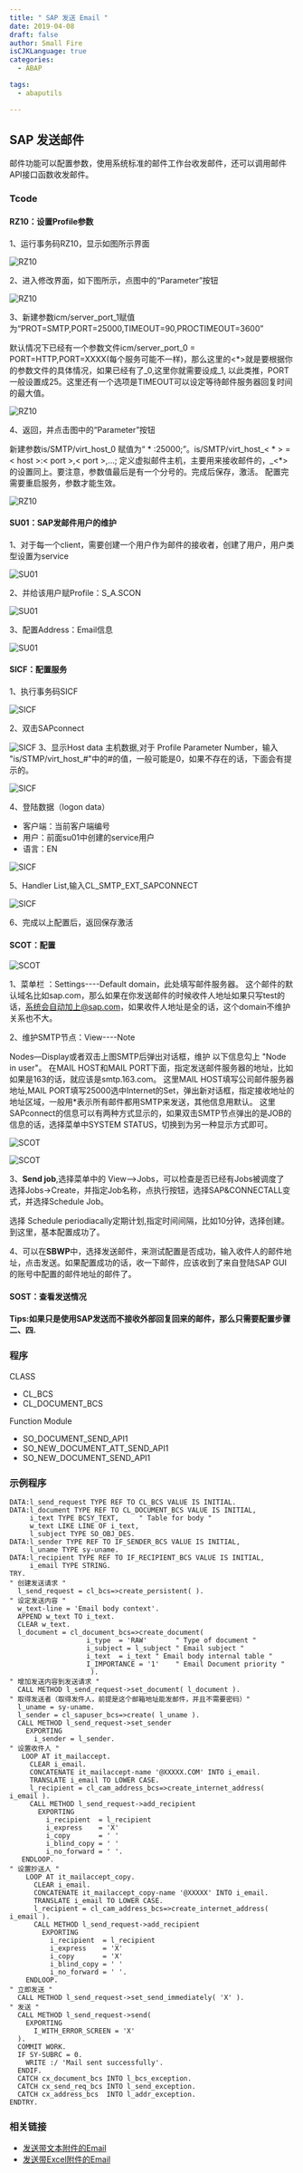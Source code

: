 ```yaml
---
title: " SAP 发送 Email "
date: 2019-04-08
draft: false
author: Small Fire
isCJKLanguage: true
categories: 
  - ABAP

tags: 
  - abaputils

---
```


##  SAP 发送邮件

邮件功能可以配置参数，使用系统标准的邮件工作台收发邮件，还可以调用邮件API接口函数收发邮件。

### Tcode

#### RZ10：设置Profile参数

1、运行事务码RZ10，显示如图所示界面

![RZ10](/images/ABAP/EMAIL_RZ10_1.png)

2、进入修改界面，如下图所示，点图中的“Parameter”按钮

![RZ10](/images/ABAP/EMAIL_RZ10_2.png)

3、新建参数icm/server_port_1赋值为“PROT=SMTP,PORT=25000,TIMEOUT=90,PROCTIMEOUT=3600”

默认情况下已经有一个参数文件icm/server_port_0 = PORT=HTTP,PORT=XXXX(每个服务可能不一样)，那么这里的<*>就是要根据你的参数文件的具体情况，如果已经有了_0,这里你就需要设成_1, 以此类推，PORT一般设置成25。这里还有一个选项是TIMEOUT可以设定等待邮件服务器回复时间的最大值。

![RZ10](/images/ABAP/EMAIL_RZ10_3.png)

4、返回，并点击图中的“Parameter”按钮

新建参数is/SMTP/virt_host_0 赋值为“ * :25000;”。is/SMTP/virt_host_< * > = < host >:< port >,< port >,...;  定义虚拟邮件主机，主要用来接收邮件的，_<*>的设置同上。要注意，参数值最后是有一个分号的。完成后保存，激活。 配置完需要重启服务，参数才能生效。

![RZ10](/images/ABAP/EMAIL_RZ10_4.png)

#### SU01：SAP发邮件用户的维护

1、对于每一个client，需要创建一个用户作为邮件的接收者，创建了用户，用户类型设置为service

![SU01](/images/ABAP/EMAIL_SU01_2.png)

2、并给该用户赋Profile：S_A.SCON

![SU01](/images/ABAP/EMAIL_SU01_1.png)

3、配置Address：Email信息

![SU01](/images/ABAP/EMAIL_SU01_3.png)

#### SICF：配置服务

1、执行事务码SICF

![SICF](/images/ABAP/EMAIL_SICF_1.png)

2、双击SAPconnect

![SICF](/images/ABAP/EMAIL_SICF_2.png)
3、显示Host data 主机数据,对于 Profile Parameter Number，输入 "is/STMP/virt_host_#"中的#的值，一般可能是0，如果不存在的话，下面会有提示的。

![SICF](/images/ABAP/EMAIL_SICF_3.png)

4、登陆数据（logon data）

- 客户端：当前客户端编号
- 用户：前面su01中创建的service用户
- 语言：EN

![SICF](/images/ABAP/EMAIL_SICF_4.png)

5、Handler List,输入CL_SMTP_EXT_SAPCONNECT

![SICF](/images/ABAP/EMAIL_SICF_5.png)

6、完成以上配置后，返回保存激活

#### SCOT：配置

![SCOT](/images/ABAP/EMAIL_SCOT_1.png)

1、菜单栏 ：Settings----Default domain，此处填写邮件服务器。
这个邮件的默认域名比如sap.com，那么如果在你发送邮件的时候收件人地址如果只写test的话，系统会自动加上@sap.com，如果收件人地址是全的话，这个domain不维护关系也不大。

2、维护SMTP节点：View----Note 

Nodes—Display或者双击上图SMTP后弹出对话框，维护 以下信息勾上 "Node in user"。
在MAIL HOST和MAIL PORT下面，指定发送邮件服务器的地址，比如如果是163的话，就应该是smtp.163.com。
这里MAIL HOST填写公司邮件服务器地址,MAIL PORT填写25000选中Internet的Set，弹出新对话框，指定接收地址的地址区域，一般用*表示所有邮件都用SMTP来发送，其他信息用默认。
这里SAPconnect的信息可以有两种方式显示的，如果双击SMTP节点弹出的是JOB的信息的话，选择菜单中SYSTEM STATUS，切换到为另一种显示方式即可。

![SCOT](/images/ABAP/EMAIL_SCOT_2.png)

![SCOT](/images/ABAP/EMAIL_SCOT_3.png)

3、**Send job**,选择菜单中的 View-->Jobs，可以检查是否已经有Jobs被调度了 选择Jobs->Create，并指定Job名称，点执行按钮，选择SAP&CONNECTALL变式，并选择Schedule Job。

选择 Schedule periodiacally定期计划,指定时间间隔，比如10分钟，选择创建。到这里，基本配置成功了。

4、可以在**SBWP**中，选择发送邮件，来测试配置是否成功，输入收件人的邮件地址，点击发送。如果配置成功的话，收一下邮件，应该收到了来自登陆SAP GUI的账号中配置的邮件地址的邮件了。

#### SOST：查看发送情况

#### Tips:如果只是使用SAP发送而不接收外部回复回来的邮件，那么只需要配置步骤二、四.

### 程序

CLASS

- CL_BCS
- CL_DOCUMENT_BCS

Function Module

- SO_DOCUMENT_SEND_API1
- SO_NEW_DOCUMENT_ATT_SEND_API1
- SO_NEW_DOCUMENT_SEND_API1

### 示例程序

```JS
DATA:l_send_request TYPE REF TO CL_BCS VALUE IS INITIAL.
DATA:l_document TYPE REF TO CL_DOCUMENT_BCS VALUE IS INITIAL,
     i_text TYPE BCSY_TEXT,     " Table for body "
     w_text LIKE LINE OF i_text,
     l_subject TYPE SO_OBJ_DES.
DATA:l_sender TYPE REF TO IF_SENDER_BCS VALUE IS INITIAL,
     l_uname TYPE sy-uname.
DATA:l_recipient TYPE REF TO IF_RECIPIENT_BCS VALUE IS INITIAL,
     i_email TYPE STRING.
TRY.
" 创建发送请求 "
  l_send_request = cl_bcs=>create_persistent( ).
" 设定发送内容 " 
  w_text-line = 'Email body context'.
  APPEND w_text TO i_text.
  CLEAR w_text.
  l_document = cl_document_bcs=>create_document(
                   i_type  = 'RAW'       " Type of document "
                   i_subject = l_subject " Email subject "
                   i_text  = i_text " Email body internal table "
                   I_IMPORTANCE = '1'    " Email Document priority "
                    ).
" 增加发送内容到发送请求 "
  CALL METHOD l_send_request->set_document( l_document ).
" 取得发送者（取得发件人，前提是这个邮箱地址能发邮件，并且不需要密码）"
  l_uname = sy-uname.
  l_sender = cl_sapuser_bcs=>create( l_uname ).
  CALL METHOD l_send_request->set_sender
    EXPORTING
      i_sender = l_sender.
" 设置收件人 "
   LOOP AT it_mailaccept.
     CLEAR i_email.
     CONCATENATE it_mailaccept-name '@XXXXX.COM' INTO i_email.
     TRANSLATE i_email TO LOWER CASE.
     l_recipient = cl_cam_address_bcs=>create_internet_address( i_email ).
     CALL METHOD l_send_request->add_recipient
       EXPORTING
         i_recipient  = l_recipient
         i_express    = 'X'
         i_copy       = ' '
         i_blind_copy = ' '
         i_no_forward = ' '.
   ENDLOOP.
" 设置抄送人 "
    LOOP AT it_mailaccept_copy.
      CLEAR i_email.
      CONCATENATE it_mailaccept_copy-name '@XXXXX' INTO i_email.
      TRANSLATE i_email TO LOWER CASE.
      l_recipient = cl_cam_address_bcs=>create_internet_address( i_email ).
      CALL METHOD l_send_request->add_recipient
        EXPORTING
          i_recipient  = l_recipient
          i_express    = 'X'
          i_copy       = 'X'
          i_blind_copy = ' '
          i_no_forward = ' '.
    ENDLOOP.
" 立即发送 "
  CALL METHOD l_send_request->set_send_immediately( 'X' ).
" 发送 "
  CALL METHOD l_send_request->send( 
    EXPORTING
      I_WITH_ERROR_SCREEN = 'X'
  ).
  COMMIT WORK.
  IF SY-SUBRC = 0.
    WRITE :/ 'Mail sent successfully'.
  ENDIF.
  CATCH cx_document_bcs INTO l_bcs_exception.
  CATCH cx_send_req_bcs INTO l_send_exception.
  CATCH cx_address_bcs  INTO l_addr_exception.
ENDTRY.
```

### 相关链接

- [发送带文本附件的Email](https://coldinfire.github.io/2019/ABAP_EmailText/)
- [发送带Excel附件的Email](https://coldinfire.github.io/2019/ABAP_EmailExcel/)